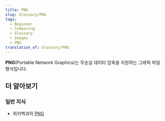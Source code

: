```yaml
---
title: PNG
slug: Glossary/PNG
tags:
  - Beginner
  - Composing
  - Glossary
  - Images
  - PNG
translation_of: Glossary/PNG
---
```

**PNG**(Portable Network Graphics)는 무손실 데이터 압축을 지원하는 그래픽 파일 형식입니다.

## 더 알아보기

### 일반 지식

- 위키백과의 [PNG](https://ko.wikipedia.org/wiki/PNG)
